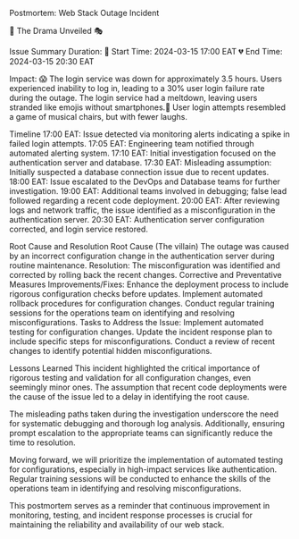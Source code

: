 Postmortem: Web Stack Outage Incident

🚨
The Drama Unveiled 🎭

Issue Summary
Duration:
🚀 Start Time: 2024-03-15 17:00 EAT
💔 End Time: 2024-03-15 20:30 EAT

Impact:
😱 The login service was down for approximately 3.5 hours.
Users experienced inability to log in, leading to a 30% user login failure rate during the outage. The login service had a meltdown, leaving users stranded like emojis without smartphones.🤯 User login attempts resembled a game of musical chairs, but with fewer laughs.

Timeline
17:00 EAT:
Issue detected via monitoring alerts indicating a spike in failed login attempts.
17:05 EAT:
Engineering team notified through automated alerting system.
17:10 EAT:
Initial investigation focused on the authentication server and database.
17:30 EAT:
Misleading assumption: Initially suspected a database connection issue due to recent updates.
18:00 EAT:
Issue escalated to the DevOps and Database teams for further investigation.
19:00 EAT:
Additional teams involved in debugging; false lead followed regarding a recent code deployment.
20:00 EAT:
After reviewing logs and network traffic, the issue identified as a misconfiguration in the authentication server.
20:30 EAT:
Authentication server configuration corrected, and login service restored.

Root Cause and Resolution
Root Cause (The villain)
The outage was caused by an incorrect configuration change in the authentication server during routine maintenance.
Resolution:
The misconfiguration was identified and corrected by rolling back the recent changes.
Corrective and Preventative Measures
Improvements/Fixes:
Enhance the deployment process to include rigorous configuration checks before updates.
Implement automated rollback procedures for configuration changes.
Conduct regular training sessions for the operations team on identifying and resolving misconfigurations.
Tasks to Address the Issue:
Implement automated testing for configuration changes.
Update the incident response plan to include specific steps for misconfigurations.
Conduct a review of recent changes to identify potential hidden misconfigurations.

Lessons Learned
This incident highlighted the critical importance of rigorous testing and validation for all configuration changes, even seemingly minor ones. The assumption that recent code deployments were the cause of the issue led to a delay in identifying the root cause.

The misleading paths taken during the investigation underscore the need for systematic debugging and thorough log analysis. Additionally, ensuring prompt escalation to the appropriate teams can significantly reduce the time to resolution.

Moving forward, we will prioritize the implementation of automated testing for configurations, especially in high-impact services like authentication. Regular training sessions will be conducted to enhance the skills of the operations team in identifying and resolving misconfigurations.

This postmortem serves as a reminder that continuous improvement in monitoring, testing, and incident response processes is crucial for maintaining the reliability and availability of our web stack.
